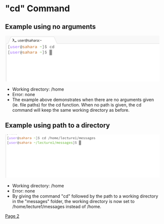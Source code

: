 # **"cd" Command** <br />

## Example using no arguments <br />
![Image](cd_noarg.png)
* Working directory: /home
* Error: none
* The example above demonstrates when there are no arguments given (ie. file paths) for the cd function. When no path is given, the cd command will keep the same working directory as before. 

## Example using path to a directory <br />
![Image](cd_directory.png)
* Working directory: /home
* Error: none
* By giving the command "cd" followed by the path to a working directory in the "messages" folder, the working directory is now set to /home/lecture1/messages instead of /home. 

[Page 2](https://margaretwj.github.io/cse15l-lab-reports/new.html)
